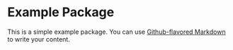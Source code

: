 # Example Package

This is a simple example package. You can use
[Github-flavored Markdown](https://guides.github.com/features/mastering-markdown/)
to write your content.  